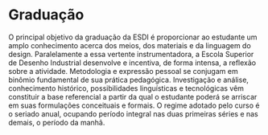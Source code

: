 <!--
---
title: Graduação
-->
# Graduação

O principal objetivo da graduação da ESDI é proporcionar ao estudante um amplo conhecimento acerca dos meios, dos materiais e da linguagem do design. 
Paralelamente a essa vertente instrumentadora, a Escola Superior de Desenho Industrial desenvolve e incentiva, de forma intensa, a reflexão sobre a atividade.
Metodologia e expressão pessoal se conjugam em binômio fundamental de sua prática pedagógica.
Investigação e análise, conhecimento histórico, possibilidades linguísticas e tecnológicas vêm constituir a base referencial a partir da qual o estudante poderá se arriscar em suas formulações conceituais e formais.
O regime adotado pelo curso é o seriado anual, ocupando período integral nas duas primeiras séries e nas demais, o período da manhã.

